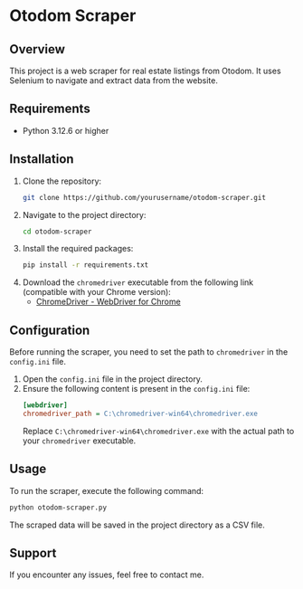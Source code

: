 # Otodom Scraper

## Overview
This project is a web scraper for real estate listings from Otodom. It uses Selenium to navigate and extract data from the website.

## Requirements
- Python 3.12.6 or higher

## Installation
1. Clone the repository:
    ```bash
    git clone https://github.com/yourusername/otodom-scraper.git
    ```
2. Navigate to the project directory:
    ```bash
    cd otodom-scraper
    ```
3. Install the required packages:
    ```bash
    pip install -r requirements.txt
    ```
4. Download the `chromedriver` executable from the following link (compatible with your Chrome version):
    - [ChromeDriver - WebDriver for Chrome](https://developer.chrome.com/docs/chromedriver/downloads/version-selection)

## Configuration
Before running the scraper, you need to set the path to `chromedriver` in the `config.ini` file.

1. Open the `config.ini` file in the project directory.
2. Ensure the following content is present in the `config.ini` file:
    ```ini
    [webdriver]
    chromedriver_path = C:\chromedriver-win64\chromedriver.exe
    ```
   Replace `C:\chromedriver-win64\chromedriver.exe` with the actual path to your `chromedriver` executable.

## Usage
To run the scraper, execute the following command:
```bash
python otodom-scraper.py
```

The scraped data will be saved in the project directory as a CSV file.

## Support
If you encounter any issues, feel free to contact me.